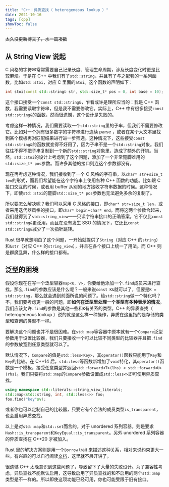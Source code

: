 ```yaml
---
title: "C++：异质查找（ heterogeneous lookup ）"
date: 2021-10-16
tags: [cpp]
showToc: false
---
```


~~太久没更新博文了，水一篇凑数~~

## 从 String View 说起

C 风格的字符串常常需要自己记录长度、管理生命周期，涉及长度变化时更是比较麻烦。于是在 C++ 中我们有了`std::string`，并且有了与之配套的一系列函数，比如`std::stoi`，对应 C 里面的`atoi`。这个函数的声明如下：

```cpp
int stoi(const std::string& str, std::size_t* pos = 0, int base = 10);
```

这个接口接受一个`const std::string&`，乍看或许是理所应当的：我是 C++ 函数，我需要读取字符串，但是我不需要修改它。实际上，C++ 中有很多接受`const std::string&`的函数，然而很遗憾，这个设计是失败的。

考虑这样一种情况，我们需要读取一个`std::string`里的子串，但我们不需要修改它。比如对一个拥有很多数字的字符串进行连续 parse ，或者在某个大文本里找到某个模板再对匹配结果进行进一步筛选。这种情况下，这些接受`const std::string&`的函数就变得不好用了，因为子串不是一个`std::string`对象。我们往往不得不把子串复制到一个新的`std::string`对象里，造成了额外的开销。当然，`std::stoi`的设计上考虑到了这个问题，添加了一个非常蹩脚难用的`std::size_t* pos`参数。而许多其他的接口则连这个参数都没有。

现在再考虑这种情况，我们接收到了一个 C 风格的字符串，以`char* str`+`size_t len`的形式，而我们希望能在这个字符串上使用各种 C++ 函数的功能。比如跟 C 接口交互的时候，或者用 buffer 从别的地方接收字符串数据的时候。这种情况下，即使`std::stoi`的蹩脚`std::size_t* pos`参数也无法避免多余的复制了。

所以要怎么解决呢？我们可以采用 C 风格的接口，即`char* str`+`size_t len`，或者采用迭代器风格的接口，即`char* begin`+`char* end`。而将这两个参数合起来，我们就得到了`std::string_view`——只读字符串接口的正确答案。它不仅比`const std::string&`更泛用，而且在没有发生 SSO 的情况下，它还比`const std::string&`减少了一次指针跳转。

Rust 很早就想明白了这个问题，一开始就提供了`String`（对应 C++ 的`string`）和`&str`（对应 C++ 的`string_view`），并且在各个接口上统一了用法。而 C++ 则是群魔乱舞，什么样的接口都有。

## 泛型的困境

假设你现在在写一个泛型容器`map<K, V>`，你要给他添加一个`.find`成员来进行查找。那么`.find`的参数应该是什么呢？一般来说`const K&`就可以了，但要是`K = std::string`，那么就会遇到前面所说的问题了。给`std::string`做一个特化吗？不，我们要考虑更一般的问题，即**如何在泛型里处理一个类型有多种表示的情况**。我们应该允许`.find`的参数是其他一些和`K`有关系的类型。C++ 的异质查找（ heterogeneous lookup ）说的就是这么样一种操作，异质在这里指的是存储的类型和查询的类型不一样。

要解决这个问题也并不是很困难。在`std::map`等容器中原本就有一个`Compare`泛型参数用于设置比较器，我们只要接收一个可以比较不同类型的比较器并且把`.find`的参数放宽到任意类型就可以了。

默认情况下，`Compare`的值是`std::less<Key>`，其`operator()`函数只能用于`Key`和`Key`的比较。在 C++14 后，`std::less`等函数新增加了`void`特化，其`operator()`函数是一个模板，接受任意类型并返回`std::forward<T>(lhs) < std::forward<U>(rhs)`。我们只要将`std::map`的`Compare`参数设置成`std::less<>`即可使用异质查找。

```cpp
using namespace std::literals::string_view_literals;
std::map<std::string, int, std::less<>> foo;
foo.find("key"sv);
```

或者你也可以定制自己的比较器，只要它有个合法的成员类型`is_transparent`，也会启用异质查找。

以上是对`std::map`和`std::set`而言的。对于 unordered 系列容器，则是要求`Hash::is_transparent`和`KeyEqual::is_transparent`。另外 unordered 系列容器的异质查找在 C++20 才被加入。

Rust 里的解决方案则是用一个`Borrow` trait 来描述这种关系，相对来说约束更大一些。有兴趣的可以自行阅读[文档](https://doc.rust-lang.org/std/borrow/trait.Borrow.html)，这里就不展开讲了。

很遗憾 C++ 太晚意识到这些问题了，导致留下了大量的失败设计。为了兼容性考虑，异质查找不能默认启用，这导致启用了异质查找的和不启用的两个`std::map`类型是不一样的。所以即使这项功能已经可用，你也可能受限于旧有接口。
